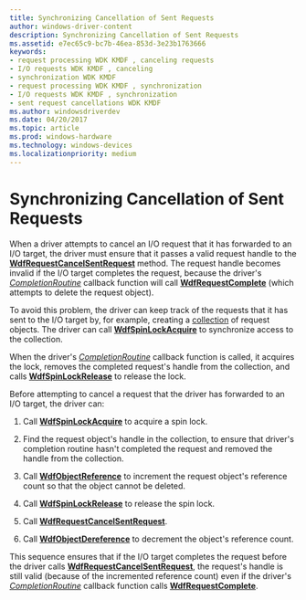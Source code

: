 ```yaml
---
title: Synchronizing Cancellation of Sent Requests
author: windows-driver-content
description: Synchronizing Cancellation of Sent Requests
ms.assetid: e7ec65c9-bc7b-46ea-853d-3e23b1763666
keywords:
- request processing WDK KMDF , canceling requests
- I/O requests WDK KMDF , canceling
- synchronization WDK KMDF
- request processing WDK KMDF , synchronization
- I/O requests WDK KMDF , synchronization
- sent request cancellations WDK KMDF
ms.author: windowsdriverdev
ms.date: 04/20/2017
ms.topic: article
ms.prod: windows-hardware
ms.technology: windows-devices
ms.localizationpriority: medium
---
```


# Synchronizing Cancellation of Sent Requests


When a driver attempts to cancel an I/O request that it has forwarded to an I/O target, the driver must ensure that it passes a valid request handle to the [**WdfRequestCancelSentRequest**](https://msdn.microsoft.com/library/windows/hardware/ff549941) method. The request handle becomes invalid if the I/O target completes the request, because the driver's [*CompletionRoutine*](https://msdn.microsoft.com/library/windows/hardware/ff540745) callback function will call [**WdfRequestComplete**](https://msdn.microsoft.com/library/windows/hardware/ff549945) (which attempts to delete the request object).

To avoid this problem, the driver can keep track of the requests that it has sent to the I/O target by, for example, creating a [collection](framework-object-collections.md) of request objects. The driver can call [**WdfSpinLockAcquire**](https://msdn.microsoft.com/library/windows/hardware/ff550040) to synchronize access to the collection.

When the driver's [*CompletionRoutine*](https://msdn.microsoft.com/library/windows/hardware/ff540745) callback function is called, it acquires the lock, removes the completed request's handle from the collection, and calls [**WdfSpinLockRelease**](https://msdn.microsoft.com/library/windows/hardware/ff550044) to release the lock.

Before attempting to cancel a request that the driver has forwarded to an I/O target, the driver can:

1.  Call [**WdfSpinLockAcquire**](https://msdn.microsoft.com/library/windows/hardware/ff550040) to acquire a spin lock.

2.  Find the request object's handle in the collection, to ensure that driver's completion routine hasn't completed the request and removed the handle from the collection.

3.  Call [**WdfObjectReference**](https://msdn.microsoft.com/library/windows/hardware/ff548758) to increment the request object's reference count so that the object cannot be deleted.

4.  Call [**WdfSpinLockRelease**](https://msdn.microsoft.com/library/windows/hardware/ff550044) to release the spin lock.

5.  Call [**WdfRequestCancelSentRequest**](https://msdn.microsoft.com/library/windows/hardware/ff549941).

6.  Call [**WdfObjectDereference**](https://msdn.microsoft.com/library/windows/hardware/ff548739) to decrement the object's reference count.

This sequence ensures that if the I/O target completes the request before the driver calls [**WdfRequestCancelSentRequest**](https://msdn.microsoft.com/library/windows/hardware/ff549941), the request's handle is still valid (because of the incremented reference count) even if the driver's [*CompletionRoutine*](https://msdn.microsoft.com/library/windows/hardware/ff540745) callback function calls [**WdfRequestComplete**](https://msdn.microsoft.com/library/windows/hardware/ff549945).

 

 





